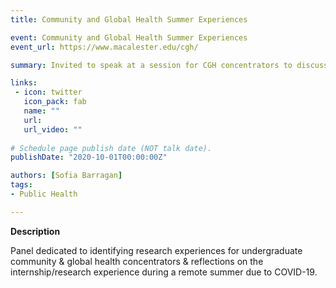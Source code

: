 ```yaml
---
title: Community and Global Health Summer Experiences

event: Community and Global Health Summer Experiences
event_url: https://www.macalester.edu/cgh/

summary: Invited to speak at a session for CGH concentrators to discuss internship experiences & opportunities.

links:
 - icon: twitter
   icon_pack: fab
   name: ""
   url:
   url_video: ""
   
# Schedule page publish date (NOT talk date).
publishDate: "2020-10-01T00:00:00Z"

authors: [Sofia Barragan]
tags: 
- Public Health

---
```



**Description**


Panel dedicated to identifying research experiences for undergraduate community & global health concentrators & reflections on the internship/research experience during a remote summer due to COVID-19.
